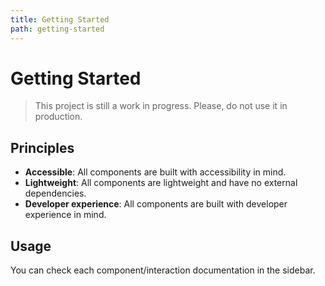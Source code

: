 ```yaml
---
title: Getting Started
path: getting-started
---
```


# Getting Started

> This project is still a work in progress. Please, do not use it in production.

## Principles

- **Accessible**: All components are built with accessibility in mind.
- **Lightweight**: All components are lightweight and have no external dependencies.
- **Developer experience**: All components are built with developer experience in mind.

## Usage

You can check each component/interaction documentation in the sidebar.
